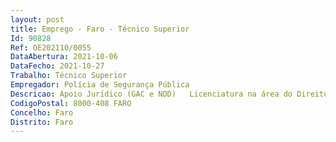 ```yaml
--- 
layout: post
title: Emprego - Faro - Técnico Superior
Id: 90828
Ref: OE202110/0055
DataAbertura: 2021-10-06
DataFecho: 2021-10-27
Trabalho: Técnico Superior
Empregador: Polícia de Segurança Pública
Descricao: Apoio Jurídico (GAC e NDD)   Licenciatura na área do DireitoFunções •         Apoio jurídico ao Comando, no âmbito das petições e requerimentos apresentados pelo efetivo e na análise e resposta às reclamações apresentadas pelo público em geral •         Apoio jurídico na área do regime contraordenacional no âmbito da lei das armas e da segurança privada, nomeadamente na elaboração de pareceres e respostas a reclamações •         Apoio jurídico e emissão de pareceres e respostas a reclamações e recursos no âmbito dos processos administrativos internos.
CodigoPostal: 8000-408 FARO
Concelho: Faro
Distrito: Faro
--- 
```

